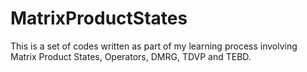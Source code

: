 # MatrixProductStates
This is a set of codes written as part of my learning process involving Matrix Product States, Operators, DMRG, TDVP and TEBD. 

